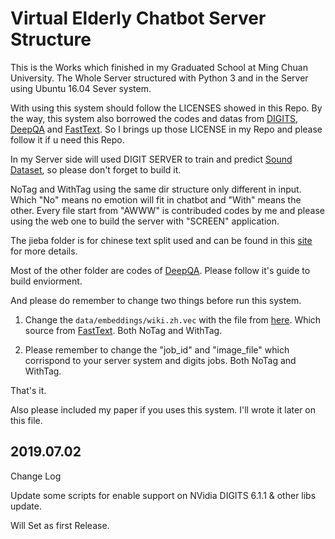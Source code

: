 # Virtual Elderly Chatbot Server Structure


This is the Works which finished in my Graduated School at Ming Chuan University. The Whole Server structured with Python 3 and in the Server using Ubuntu 16.04 Sever system. 


With using this system should follow the LICENSES showed in this Repo. By the way, this system also borrowed the codes and datas from [DIGITS](https://github.com/NVIDIA/DIGITS), [DeepQA](https://github.com/Conchylicultor/DeepQA) and [FastText](https://github.com/facebookresearch/fastText). So I brings up those LICENSE in my Repo and please follow it if u need this Repo.


In my Server side will used DIGIT SERVER to train and predict [Sound Dataset](https://github.com/artmusic0/Chinese-Speech-Emotion-Datasets), so please don't forget to build it.


NoTag and WithTag using the same dir structure only different in input. Which "No" means no emotion will fit in chatbot and "With" means the other. Every file start from "AWWW" is contribuded codes by me and please using the web one to build the server with "SCREEN" application.


The jieba folder is for chinese text split used and can be found in this [site](https://github.com/L706077/jieba-zh_TW) for more details.


Most of the other folder are codes of [DeepQA](https://github.com/Conchylicultor/DeepQA). Please follow it's guide to build enviorment.


And please do remember to change two things before run this system.

1. Change the `data/embeddings/wiki.zh.vec` with the file from [here](https://s3-us-west-1.amazonaws.com/fasttext-vectors/wiki.zh.vec). Which source from [FastText](https://github.com/facebookresearch/fastText/blob/master/pretrained-vectors.md). Both NoTag and WithTag.

2. Please remember to change the "job_id" and "image_file" which corrispond to your server system and digits jobs.  Both NoTag and WithTag.

That's it.



Also please included my paper if you uses this system. I'll wrote it later on this file.

## 2019.07.02

Change Log

Update some scripts for enable support on NVidia DIGITS 6.1.1 & other libs update.

Will Set as first Release.